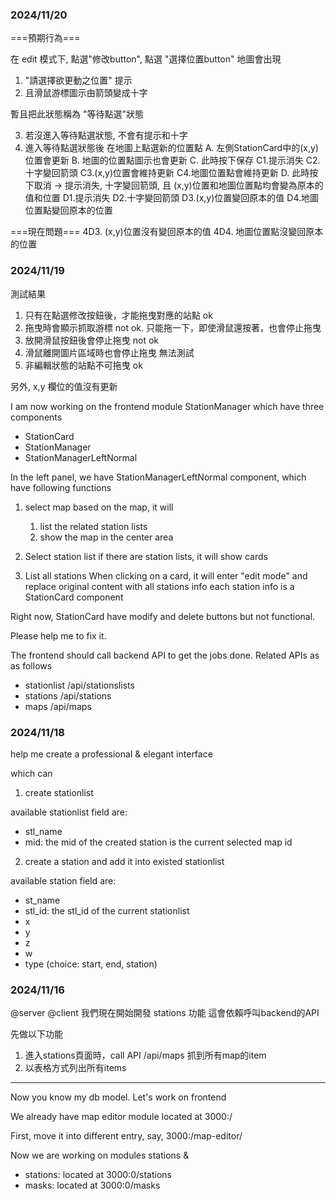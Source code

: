 ### 2024/11/20

===預期行為===

在 edit 模式下, 點選"修改button", 點選 "選擇位置button"
地圖會出現
1. "請選擇欲更動之位置" 提示
2. 且滑鼠游標圖示由箭頭變成十字

暫且把此狀態稱為 "等待點選"狀態

3. 若沒進入等待點選狀態, 不會有提示和十字
4. 進入等待點選狀態後
     在地圖上點選新的位置點
     A. 左側StationCard中的(x,y)位置會更新
     B. 地圖的位置點圖示也會更新
     C. 此時按下保存
        C1.提示消失
        C2.十字變回箭頭
        C3.(x,y)位置會維持更新
        C4.地圖位置點會維持更新
     D. 此時按下取消 -> 提示消失, 十字變回箭頭, 且 (x,y)位置和地圖位置點均會變為原本的值和位置
        D1.提示消失
        D2.十字變回箭頭
        D3.(x,y)位置變回原本的值
        D4.地圖位置點變回原本的位置

===現在問題===
4D3. (x,y)位置沒有變回原本的值
4D4. 地圖位置點沒變回原本的位置



### 2024/11/19

測試結果

1. 只有在點選修改按鈕後，才能拖曳對應的站點
   ok
2. 拖曳時會顯示抓取游標
   not ok.
   只能拖一下，即使滑鼠還按著，也會停止拖曳
3. 放開滑鼠按鈕後會停止拖曳
   not ok
4. 滑鼠離開圖片區域時也會停止拖曳
   無法測試
5. 非編輯狀態的站點不可拖曳
   ok

另外, x,y 欄位的值沒有更新

I am now working on the frontend module StationManager
which have three components

- StationCard
- StationManager
- StationManagerLeftNormal

In the left panel, we have StationManagerLeftNormal component, which have following functions

1. select map
   based on the map, it will

   1. list the related station lists
   2. show the map in the center area

2. Select station list
   if there are station lists, it will show cards

3. List all stations
   When clicking on a card, it will enter "edit mode" and replace original content with all stations info
   each station info is a StationCard component

Right now, StationCard have modify and delete buttons but not functional.

Please help me to fix it.

The frontend should call backend API to get the jobs done. Related APIs as as follows

- stationlist
  /api/stationslists
- stations
  /api/stations
- maps
  /api/maps

### 2024/11/18

help me create a professional & elegant interface

which can

1. create stationlist

available stationlist field are:

- stl_name
- mid: the mid of the created station is the current selected map id

2. create a station and add it into existed stationlist

available station field are:

- st_name
- stl_id: the stl_id of the current stationlist
- x
- y
- z
- w
- type (choice: start, end, station)

### 2024/11/16

@server @client
我們現在開始開發 stations 功能
這會依賴呼叫backend的API

先做以下功能

1. 進入stations頁面時，call API /api/maps
   抓到所有map的item
2. 以表格方式列出所有items

---

Now you know my db model.
Let's work on frontend

We already have map editor module located at 3000:/

First, move it into different entry, say, 3000:/map-editor/

Now we are working on modules stations &

- stations: located at 3000:0/stations
- masks: located at 3000:0/masks
